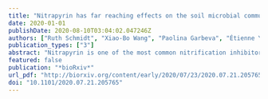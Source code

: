 ```yaml
---
title: "Nitrapyrin has far reaching effects on the soil microbial community structure, composition, diversity and functions"
date: 2020-01-01
publishDate: 2020-08-10T03:04:02.047246Z
authors: ["Ruth Schmidt", "Xiao-Bo Wang", "Paolina Garbeva", "Étienne Yergeau"]
publication_types: ["3"]
abstract: "Nitrapyrin is one of the most common nitrification inhibitors that are used to retain N in the ammonia form in soil to improve crop yields and quality. Whereas the inhibitory effect of nitrapyrin is supposedly specific to ammonia oxidizers, in view of the keystone role of this group in soils, nitrapyrin could have far-reaching impacts. Here, we tested the hypothesis that nitrapyrin leads to large shifts in soil microbial community structure, composition, diversity and functions, beyond its effect on ammonia-oxidizers. To test this hypothesis, we set-up a field experiment where wheat (Triticum aestivum cv. AC Walton) was fertilized with ammonium nitrate (NH4NO3) and supplemented or not with nitrapyrin. Rhizosphere and bulk soils were sampled twice, DNA was extracted, the 16S rRNA gene and ITS region were amplified and sequenced to follow shifts in archaeal, bacterial and fungal community structure, composition and diversity. To assess microbial functions, several genes involved in the nitrogen cycle were quantified by real-time qPCR and volatile organic compounds (VOCs) were trapped in the rhizosphere at the moment of sampling. As expected, sampling date and plant compartment had overwhelming effects on the microbial communities. However, within these strong effects, we found statistically significant effects of nitrapyrin on the relative abundance of Thaumarchaeota, Proteobacteria, Nitrospirae and Basidiomycota, and on several genera. Nitrapyrin also significantly affected bacterial and fungal community structure, and the abundance of all the N-cycle gene tested, but always in interaction with sampling date. In contrast, nitrapyrin had no significant effect on the emission of VOCs, where only sampling date significantly influenced the profiles observed. Our results point out far-reaching effects of nitrapyrin on soil and plant associated microbial communities, well beyond its predicted direct effect on ammonia-oxidizers. In the longer term, these shifts might counteract the positive effect of nitrapyrin on crop nutrition and greenhouse gas emissions.Competing Interest StatementThe authors have declared no competing interest."
featured: false
publication: "*bioRxiv*"
url_pdf: "http://biorxiv.org/content/early/2020/07/23/2020.07.21.205765.abstract"
doi: "10.1101/2020.07.21.205765"
---
```


